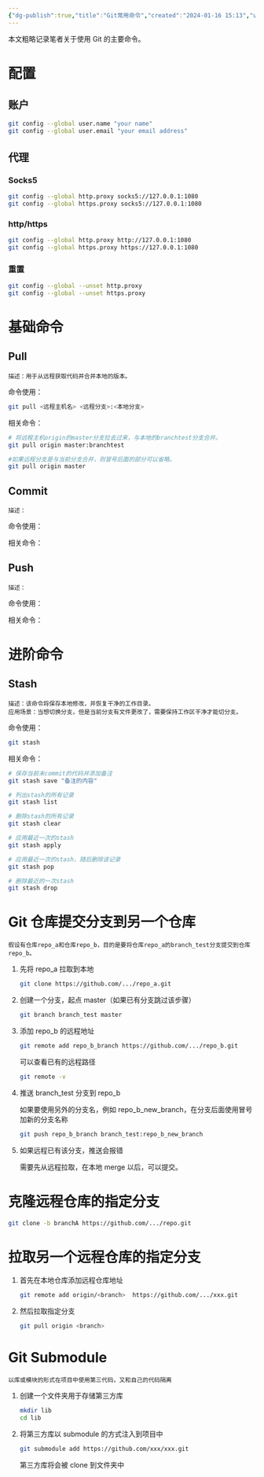 ```yaml
---
{"dg-publish":true,"title":"Git常用命令","created":"2024-01-16 15:13","updated":"2024-01-29 15:00","tags":["tool"],"permalink":"/Engineering Wiki/Git常用命令/","dgPassFrontmatter":true,"noteIcon":"1"}
---
```



本文粗略记录笔者关于使用 Git 的主要命令。

# 配置

## 账户

```bash
git config --global user.name "your name"
git config --global user.email "your email address"
```

## 代理

### Socks5

```bash
git config --global http.proxy socks5://127.0.0.1:1080
git config --global https.proxy socks5://127.0.0.1:1080
```

### http/https

```bash
git config --global http.proxy http://127.0.0.1:1080
git config --global https.proxy https://127.0.0.1:1080
```

### 重置

```bash
git config --global --unset http.proxy
git config --global --unset https.proxy
```

# 基础命令

## Pull

	描述：用于从远程获取代码并合并本地的版本。

命令使用：

```bash
git pull <远程主机名> <远程分支>:<本地分支>
```

相关命令：

```bash
# 将远程主机origin的master分支拉去过来，与本地的branchtest分支合并。
git pull origin master:branchtest

#如果远程分支是与当前分支合并，则冒号后面的部分可以省略。
git pull origin master
```

## Commit

	描述：

命令使用：

相关命令：

## Push

	描述：

命令使用：

相关命令：

# 进阶命令

## Stash

	描述：该命令将保存本地修改，并恢复干净的工作目录。
	应用场景：当想切换分支，但是当前分支有文件更改了，需要保持工作区干净才能切分支。

命令使用：

```bash
git stash
```

相关命令：

```bash
# 保存当前未commit的代码并添加备注
git stash save "备注的内容"

# 列出stash的所有记录
git stash list

# 删除stash的所有记录
git stash clear

# 应用最近一次的stash
git stash apply

# 应用最近一次的stash，随后删除该记录
git stash pop

# 删除最近的一次stash
git stash drop
```

# Git 仓库提交分支到另一个仓库

	假设有仓库repo_a和仓库repo_b，目的是要将仓库repo_a的branch_test分支提交到仓库repo_b。

1. 先将 repo_a 拉取到本地

    ```bash
    git clone https://github.com/.../repo_a.git
    ```

2. 创建一个分支，起点 master（如果已有分支跳过该步骤）

    ```bash
    git branch branch_test master
    ```

3. 添加 repo_b 的远程地址

    ```bash
    git remote add repo_b_branch https://github.com/.../repo_b.git
    ```

    可以查看已有的远程路径

    ```bash
    git remote -v
    ```

4. 推送 branch_test 分支到 repo_b

    如果要使用另外的分支名，例如 repo_b_new_branch，在分支后面使用冒号加新的分支名称

    ```bash
    git push repo_b_branch branch_test:repo_b_new_branch
    ```

5. 如果远程已有该分支，推送会报错

    需要先从远程拉取，在本地 merge 以后，可以提交。

# 克隆远程仓库的指定分支

```bash
git clone -b branchA https://github.com/.../repo.git
```

# 拉取另一个远程仓库的指定分支

1. 首先在本地仓库添加远程仓库地址

    ```bash
    git remote add origin/<branch>  https://github.com/.../xxx.git
    ```

2. 然后拉取指定分支

    ```bash
    git pull origin <branch>
    ```

# Git Submodule

	以库或模块的形式在项目中使用第三代码，又和自己的代码隔离

1. 创建一个文件夹用于存储第三方库

    ```bash
    mkdir lib
    cd lib
    ```

2. 将第三方库以 submodule 的方式注入到项目中

    ```bash
    git submodule add https://github.com/xxx/xxx.git
    ```

    第三方库将会被 clone 到文件夹中
